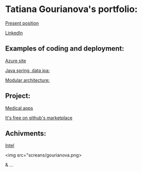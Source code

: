 # Tatiana Gourianova's portfolio:


[Present position](https://baltkonkurs.ru/features/regional-conferences/affiliated-regional-conferences/minsk/?fbclid=IwAR1deJ4x_dMU7fUpoWgWmBHugAf0XPlg9trvkaLwFZQPzroHGqDtGjet60w)


[LinkedIn](https://www.linkedin.com/in/tatiana-gourianova)


## Examples of coding and deployment:

[Azure site](https://tasktranslate.azurewebsites.net/)

[Java spring, data jpa:](https://github.com/DanyaTania/BinocularVision5)

[Modular architecture:](https://github.com/Tatiana-Gourianova/MonitorSensors2)

## Project:

[Medical apps](https://play.google.com/store/apps/details?id=com.treatment.binocularvision.way)

[It's free on github's marketplace](https://github.com/marketplace/binocularvisionraces)


## Achivments:

[Intel](https://tatiana-gourianova.github.io/cv/screans/Intel2.jpg)
 
 
 <img src="screans/gourianova.png>
 
&  ...
  

